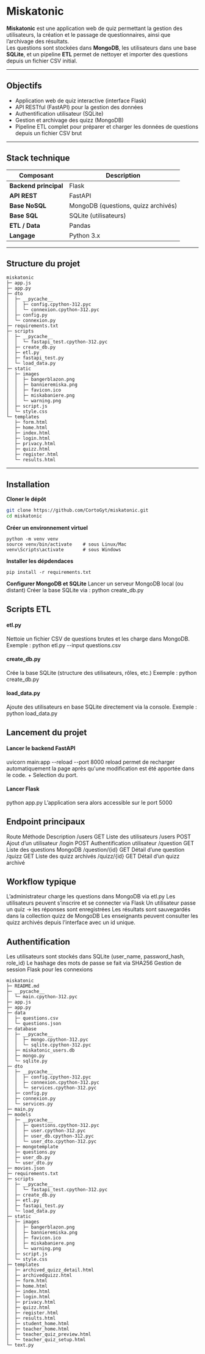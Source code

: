 # Miskatonic

**Miskatonic** est une application web de quiz permettant la gestion des utilisateurs, la création et le passage de questionnaires, ainsi que l’archivage des résultats.  
Les questions sont stockées dans **MongoDB**, les utilisateurs dans une base **SQLite**, et un pipeline **ETL** permet de nettoyer et importer des questions depuis un fichier CSV initial.

---

## Objectifs

- Application web de quiz interactive (interface Flask)
- API RESTful (FastAPI) pour la gestion des données
- Authentification utilisateur (SQLite)
- Gestion et archivage des quizz (MongoDB)
- Pipeline ETL complet pour préparer et charger les données de questions depuis un fichier CSV brut

---

## Stack technique

| Composant | Description |
|------------|--------------|
| **Backend principal** | Flask |
| **API REST** | FastAPI |
| **Base NoSQL** | MongoDB (questions, quizz archivés) |
| **Base SQL** | SQLite (utilisateurs) |
| **ETL / Data** | Pandas |
| **Langage** | Python 3.x |

---

## Structure du projet


```
miskatonic
├─ app.js
├─ app.py
├─ dto
│  ├─ __pycache__
│  │  ├─ config.cpython-312.pyc
│  │  └─ connexion.cpython-312.pyc
│  ├─ config.py
│  └─ connexion.py
├─ requirements.txt
├─ scripts
│  ├─ __pycache__
│  │  └─ fastapi_test.cpython-312.pyc
│  ├─ create_db.py
│  ├─ etl.py
│  ├─ fastapi_test.py
│  └─ load_data.py
├─ static
│  ├─ images
│  │  ├─ bangerblazon.png
│  │  ├─ bannieremiska.png
│  │  ├─ favicon.ico
│  │  ├─ miskabaniere.png
│  │  └─ warning.png
│  ├─ script.js
│  └─ style.css
└─ templates
   ├─ form.html
   ├─ home.html
   ├─ index.html
   ├─ login.html
   ├─ privacy.html
   ├─ quizz.html
   ├─ register.html
   └─ results.html

```


---

## Installation

 **Cloner le dépôt**

```bash
git clone https://github.com/CortoGyt/miskatonic.git
cd miskatonic
```
 **Créer un environnement virtuel**
```
python -m venv venv
source venv/bin/activate    # sous Linux/Mac
venv\Scripts\activate       # sous Windows
```
 **Installer les dépdendaces**
```
pip install -r requirements.txt
```

 **Configurer MongoDB et SQLite** 
Lancer un serveur MongoDB local (ou distant)
Créer la base SQLite via :
python create_db.py

## Scripts ETL

#### etl.py
Nettoie un fichier CSV de questions brutes et les charge dans MongoDB.
Exemple : python etl.py --input questions.csv

#### create_db.py
Crée la base SQLite (structure des utilisateurs, rôles, etc.)
Exemple : python create_db.py

#### load_data.py
Ajoute des utilisateurs en base SQLite directement via la console.
Exemple : python load_data.py

##  Lancement du projet
#### Lancer le backend FastAPI
uvicorn main:app --reload --port 8000
reload permet de recharger automatiquement la page après qu'une modification est été apportée dans le code. + Selection du port.

#### Lancer Flask
python app.py
L’application sera alors accessible sur le port 5000

## Endpoint principaux
Route	Méthode	Description
/users	GET	Liste des utilisateurs
/users	POST	Ajout d’un utilisateur
/login	POST	Authentification utilisateur
/question	GET	Liste des questions MongoDB
/question/{id}	GET	Détail d’une question
/quizz	GET	Liste des quizz archivés
/quizz/{id}	GET	Détail d’un quizz archivé

## Workflow typique

L’administrateur charge les questions dans MongoDB via etl.py
Les utilisateurs peuvent s’inscrire et se connecter via Flask
Un utilisateur passe un quiz → les réponses sont enregistrées
Les résultats sont sauvegardés dans la collection quizz de MongoDB
Les enseignants peuvent consulter les quizz archivés depuis l’interface avec un id unique.

## Authentification

Les utilisateurs sont stockés dans SQLite (user_name, password_hash, role_id)
Le hashage des mots de passe se fait via SHA256
Gestion de session Flask pour les connexions
```
miskatonic
├─ README.md
├─ __pycache__
│  └─ main.cpython-312.pyc
├─ app.js
├─ app.py
├─ data
│  ├─ questions.csv
│  └─ questions.json
├─ database
│  ├─ __pycache__
│  │  ├─ mongo.cpython-312.pyc
│  │  └─ sqlite.cpython-312.pyc
│  ├─ miskatonic_users.db
│  ├─ mongo.py
│  └─ sqlite.py
├─ dto
│  ├─ __pycache__
│  │  ├─ config.cpython-312.pyc
│  │  ├─ connexion.cpython-312.pyc
│  │  └─ services.cpython-312.pyc
│  ├─ config.py
│  ├─ connexion.py
│  └─ services.py
├─ main.py
├─ models
│  ├─ __pycache__
│  │  ├─ questions.cpython-312.pyc
│  │  ├─ user.cpython-312.pyc
│  │  ├─ user_db.cpython-312.pyc
│  │  └─ user_dto.cpython-312.pyc
│  ├─ mongotemplate
│  ├─ questions.py
│  ├─ user_db.py
│  └─ user_dto.py
├─ movies.json
├─ requirements.txt
├─ scripts
│  ├─ __pycache__
│  │  └─ fastapi_test.cpython-312.pyc
│  ├─ create_db.py
│  ├─ etl.py
│  ├─ fastapi_test.py
│  └─ load_data.py
├─ static
│  ├─ images
│  │  ├─ bangerblazon.png
│  │  ├─ bannieremiska.png
│  │  ├─ favicon.ico
│  │  ├─ miskabaniere.png
│  │  └─ warning.png
│  ├─ script.js
│  └─ style.css
├─ templates
│  ├─ archived_quizz_detail.html
│  ├─ archivedquizz.html
│  ├─ form.html
│  ├─ home.html
│  ├─ index.html
│  ├─ login.html
│  ├─ privacy.html
│  ├─ quizz.html
│  ├─ register.html
│  ├─ results.html
│  ├─ student_home.html
│  ├─ teacher_home.html
│  ├─ teacher_quiz_preview.html
│  └─ teacher_quiz_setup.html
└─ text.py

```